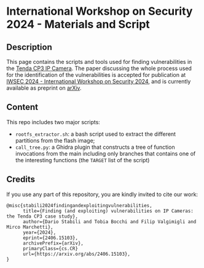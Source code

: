 # International Workshop on Security 2024 - Materials and Script


## Description
This page contains the scripts and tools used for finding vulnerabilities in the [Tenda CP3 IP Camera](https://github.com/SECloudUNIMORE/ACES/tree/master/Tenda). The paper discussing the whole process used for the identification of the vulnerabilities is accepted for publication at [IWSEC 2024 - International Workshop on Security 2024](https://www.iwsec.org/2024/index.html), and is currently available as preprint on [arXiv](https://arxiv.org/abs/2406.15103).

## Content
This repo includes two major scripts:
  - `rootfs_extractor.sh`: a bash script used to extract the different partitions from the flash image;
  - `call_tree.py`: a Ghidra plugin that constructs a tree of function invocations from the main including only branches that contains one of the interesting functions (the `TARGET` list of the script)


## Credits
If you use any part of this repository, you are kindly invited to cite our work: 
```
@misc{stabili2024findingandexploitingvulnerabilities,
      title={Finding (and exploiting) vulnerabilities on IP Cameras: the Tenda CP3 case study}, 
      author={Dario Stabili and Tobia Bocchi and Filip Valgimigli and Mirco Marchetti},
      year={2024},
      eprint={2406.15103},
      archivePrefix={arXiv},
      primaryClass={cs.CR}
      url={https://arxiv.org/abs/2406.15103}, 
}

```